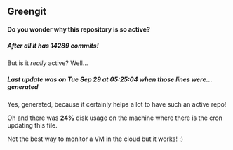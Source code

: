 ## Greengit

#### Do you wonder why this repository is so active?

##### After all it has 14289 commits!

But is it *really* active? Well...

##### Last update was on Tue Sep 29 at 05:25:04 when those lines were... generated

Yes, generated, because it certainly helps a lot to have such an active repo!

Oh and there was **24%** disk usage on the machine
where there is the cron updating this file.

Not the best way to monitor a VM in the cloud but it works! :)
